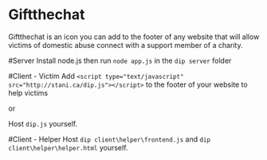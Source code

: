# Giftthechat
Giftthechat is an icon you can add to the footer of any website that will allow victims of domestic abuse connect with a support member of a charity.

#Server
Install node.js then run `node app.js` in the `dip server` folder

#Client - Victim
Add `<script type="text/javascript" src="http://stani.ca/dip.js"></script>` to the footer of your website to help victims

or

Host `dip.js` yourself.

#Client - Helper
Host `dip client\helper\frontend.js` and `dip client\helper\helper.html` yourself.
